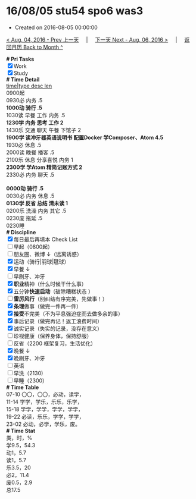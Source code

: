 # 16/08/05 stu54 spo6 was3

- Created on 2016-08-05 00:00:00

[< Aug. 04, 2016 - Prev 上一天](_archived/lifelogs/2016/08/d04.md) &nbsp; &nbsp; | &nbsp; &nbsp; [下一天 Next - Aug. 06, 2016 >](_archived/lifelogs/2016/08/d06.md) &nbsp; &nbsp; |  &nbsp; &nbsp; [返回月历 Back to Month ^](_archived/lifelogs/2016/08/index.md)
<br/><div><b># Pri Tasks</b></div><div><input checked="true" type="checkbox"/>Work</div><div><input checked="true" type="checkbox"/>Study</div><div><div><b># Time Detail</b></div></div><div><u>time|type desc len</u></div><div>0900起</div><div>0930必 内务 .5</div><div><b>1000动 骑行 .5</b></div><div>1030读 早餐 工作 内务 .5</div><div><b>1230学 内务 思考 工作 2</b></div><div>1430乐 交通 聊天 午餐 下馆子 2</div><div><b>1900学 读冲牙器英语说明书 配置Docker 学Composer、Atom 4.5</b></div><div>1930必 休息 .5</div><div>2000读 晚餐 播客 .5</div><div>2100乐 休息 分享喜悦 内务 1</div><div><b>2300学 学Atom 精简记账方式 2</b></div><div>2330必 内务 聊天 .5</div><div><b><br/></b></div><div><b>0000动 骑行 .5</b></div><div>0030必 内务 休息 .5</div><div><b>0130学 反省 总结 清未读 1</b></div><div>0200乐 洗澡 内务 其它 .5</div><div>0230废 拖延 .5</div><div>0230睡</div><div><b># Discipline</b></div><div><input checked="true" type="checkbox"/>每日最后再填本 Check List</div><div><input type="checkbox"/>早起（0800起）</div><div><input type="checkbox"/>朋友圈、微博 ↓（远离诱惑）</div><div><input checked="true" type="checkbox"/>运动（骑行|羽球|毽球）</div><div><input checked="true" type="checkbox"/>早餐 ↓</div><div><input type="checkbox"/>早刷牙、冲牙</div><div><input checked="true" type="checkbox"/><b>职业</b>精神（什么时候干什么事）</div><div><input checked="true" type="checkbox"/>五分钟<b>快速启动</b>（破除糟糕状态 ）</div><div><input type="checkbox"/><b>雷厉风行</b>（别纠结有序完美，先做事！）</div><div><input checked="true" type="checkbox"/><b>条理</b>做事（做完一件再一件）</div><div><input checked="true" type="checkbox"/><b>接受</b>不完美（不为平息强迫症而去做多余的事）</div><div><div></div></div><div><input checked="true" type="checkbox"/>事后记录（做完再记！返工浪费时间）</div><div><input checked="true" type="checkbox"/>诚实记录（失实的记录，没存在意义）</div><div><div><input type="checkbox"/>珍视健康（保养身体，保持舒服）</div></div><div><input type="checkbox"/>反省（2200 框架复习，生活优化）</div><div><input checked="true" type="checkbox"/>晚餐 ↓</div><div><input checked="true" type="checkbox"/>晚刷牙、冲牙</div><div><input type="checkbox"/>英语</div><div><input type="checkbox"/>早洗（2130)</div><div><input type="checkbox"/>早睡（2300）</div><div><b># Time Table</b></div><div>07-10 〇〇，〇〇，必动，读学，</div><div>11-14 学学，学乐，乐乐，乐学，</div><div>15-18 学学，学学，学学，学学，</div><div>19-22 必读，乐乐，学学，学学，</div><div>23-02 必动，必学，学乐，废。</div><div><b># Time Stat</b></div><div>类，时，%</div><div>学9.5，54.3</div><div>动1，5.7</div><div>读1，5.7</div><div>乐3.5，20</div><div>必2，11.4</div><div>废0.5，2.9</div><div>总17.5</div>
